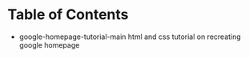 # Table of Contents

- google-homepage-tutorial-main
  html and css tutorial on recreating google homepage
